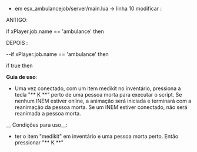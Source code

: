 - em esx_ambulancejob/server/main.lua -> linha 10 modificar : 

ANTIGO: 

if xPlayer.job.name == 'ambulance' then 

DEPOIS : 

--if xPlayer.job.name == 'ambulance' then

if true then



__Guia de uso__:
- Uma vez conectado, com um item medikit no inventário, pressiona a tecla "** K **" perto de uma pessoa morta para executar o script.
Se nenhum INEM estiver online, a animação será iniciada e terminará com a reanimação da pessoa morta.
Se um INEM estiver conectado, não será reanimada a pessoa morta.

__ Condições para uso__:
- ter o item "medikit" em inventário e uma pessoa morta perto. Então pressionar "** K **"
